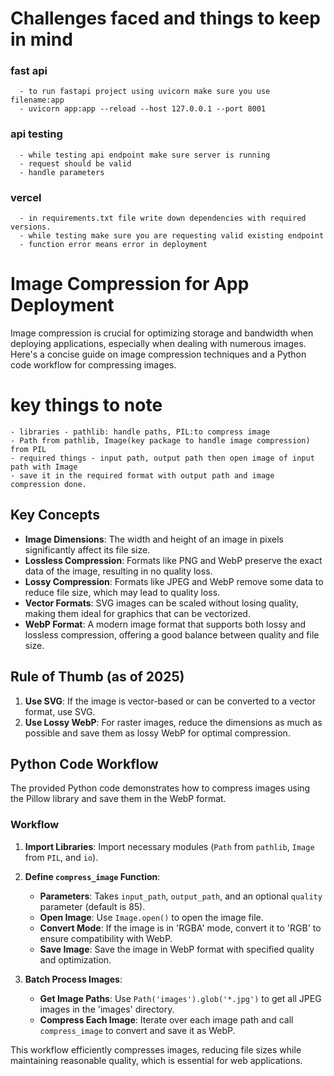 # Challenges faced and things to keep in mind
   ### fast api
      - to run fastapi project using uvicorn make sure you use filename:app
      - uvicorn app:app --reload --host 127.0.0.1 --port 8001
   
   ### api testing
      - while testing api endpoint make sure server is running
      - request should be valid
      - handle parameters
   
   ### vercel
      - in requirements.txt file write down dependencies with required versions.
      - while testing make sure you are requesting valid existing endpoint
      - function error means error in deployment

# Image Compression for App Deployment

Image compression is crucial for optimizing storage and bandwidth when deploying applications, especially when dealing with numerous images. Here's a concise guide on image compression techniques and a Python code workflow for compressing images.

# key things to note
    - libraries - pathlib: handle paths, PIL:to compress image
    - Path from pathlib, Image(key package to handle image compression) from PIL
    - required things - input path, output path then open image of input path with Image 
    - save it in the required format with output path and image compression done.

## Key Concepts

- **Image Dimensions**: The width and height of an image in pixels significantly affect its file size.
- **Lossless Compression**: Formats like PNG and WebP preserve the exact data of the image, resulting in no quality loss.
- **Lossy Compression**: Formats like JPEG and WebP remove some data to reduce file size, which may lead to quality loss.
- **Vector Formats**: SVG images can be scaled without losing quality, making them ideal for graphics that can be vectorized.
- **WebP Format**: A modern image format that supports both lossy and lossless compression, offering a good balance between quality and file size.

## Rule of Thumb (as of 2025)

1. **Use SVG**: If the image is vector-based or can be converted to a vector format, use SVG.
2. **Use Lossy WebP**: For raster images, reduce the dimensions as much as possible and save them as lossy WebP for optimal compression.

## Python Code Workflow

The provided Python code demonstrates how to compress images using the Pillow library and save them in the WebP format.

### Workflow

1. **Import Libraries**: Import necessary modules (`Path` from `pathlib`, `Image` from `PIL`, and `io`).

2. **Define `compress_image` Function**:
   - **Parameters**: Takes `input_path`, `output_path`, and an optional `quality` parameter (default is 85).
   - **Open Image**: Use `Image.open()` to open the image file.
   - **Convert Mode**: If the image is in 'RGBA' mode, convert it to 'RGB' to ensure compatibility with WebP.
   - **Save Image**: Save the image in WebP format with specified quality and optimization.

3. **Batch Process Images**:
   - **Get Image Paths**: Use `Path('images').glob('*.jpg')` to get all JPEG images in the 'images' directory.
   - **Compress Each Image**: Iterate over each image path and call `compress_image` to convert and save it as WebP.

This workflow efficiently compresses images, reducing file sizes while maintaining reasonable quality, which is essential for web applications.

